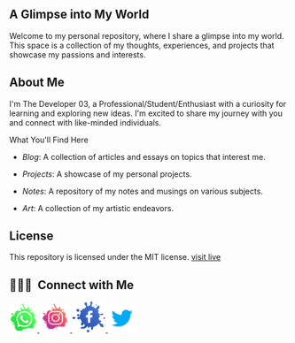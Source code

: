 ## A Glimpse into My World

Welcome to my personal repository, where I share a glimpse into my world. This space is a collection of my thoughts, experiences, and projects that showcase my passions and interests.

## About Me

I'm The Developer 03, a Professional/Student/Enthusiast with a curiosity for learning and exploring new ideas. I'm excited to share my journey with you and connect with like-minded individuals.

What You'll Find Here

- *Blog*: A collection of articles and essays on topics that interest me.

- *Projects*: A showcase of my personal projects.

- *Notes*: A repository of my notes and musings on various subjects.

- *Art*: A collection of my artistic endeavors.

## License

This repository is licensed under the MIT license.
[visit live](https://thedeveloper03.vercel.app)


## 👨🏻‍💼 &nbsp;Connect with Me 
  <p>
<a href="https://t.me/sacaofficialbot"> <img src="https://raw.githubusercontent.com/shizothetechie/database/main/icon/WhatsApp.png" width="10%"> </a><a href="https://instagram.com/the_developer03"> <img src="https://raw.githubusercontent.com/shizothetechie/database/main/icon/Instagram2.png" width="11%"> </a><a href="https://www.facebook.com/thedeveloper03"> <img src="https://raw.githubusercontent.com/shizothetechie/database/main/icon/Facebook.png" width="12%"> </a><a href="https://twitter.com/the_developer03"> <img src="https://raw.githubusercontent.com/shizothetechie/database/main/icon/twitter.png" width="10%"> </a>
</p>
 <br/>  
  <p align="center">
        <img src="https://raw.githubusercontent.com/bornmay/bornmay/Update/svg/Bottom.svg" alt="" />
  </div>  
